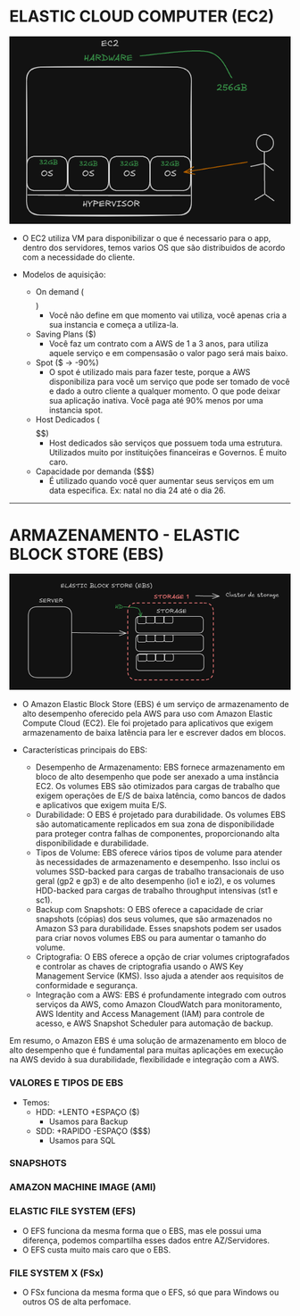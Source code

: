# ELASTIC CLOUD COMPUTER (EC2)

![img.png](images/ec2.png)

* O EC2 utiliza VM para disponibilizar o que é necessario para o app, dentro dos servidores, temos
varios OS que são distribuidos de acordo com a necessidade do cliente.


* Modelos de aquisição:
  * On demand ($$$$)
    * Você não define em que momento vai utiliza, você apenas cria a sua instancia e começa a utiliza-la.
  * Saving Plans ($)
    * Você faz um contrato com a AWS de 1 a 3 anos, para utiliza aquele serviço e em compensasão o valor
    pago será mais baixo.
  * Spot ($ -> -90%)
    * O spot é utilizado mais para fazer teste, porque a AWS disponibiliza para você um serviço que pode
    ser tomado de você e dado a outro cliente a qualquer momento. O que pode deixar sua aplicação inativa.
    Você paga até 90% menos por uma instancia spot.
  * Host Dedicados ($$$$$$$$$$)
    * Host dedicados são serviços que possuem toda uma estrutura. Utilizados muito por instituições
    financeiras e Governos. É muito caro.
  * Capacidade por demanda ($$$)
    * É utilizado quando você quer aumentar seus serviços em um data especifica. Ex: natal no dia 24 até 
    o dia 26.


***
# ARMAZENAMENTO - ELASTIC BLOCK STORE (EBS)
![img.png](img.png)

* O Amazon Elastic Block Store (EBS) é um serviço de armazenamento de alto desempenho oferecido pela AWS para uso com
Amazon Elastic Compute Cloud (EC2). Ele foi projetado para aplicativos que exigem armazenamento de baixa latência para
ler e escrever dados em blocos.


* Características principais do EBS:
  * Desempenho de Armazenamento: EBS fornece armazenamento em bloco de alto desempenho que pode ser anexado a uma
  instância EC2. Os volumes EBS são otimizados para cargas de trabalho que exigem operações de E/S de baixa latência,
  como bancos de dados e aplicativos que exigem muita E/S.
  * Durabilidade: O EBS é projetado para durabilidade. Os volumes EBS são automaticamente replicados em sua zona de
  disponibilidade para proteger contra falhas de componentes, proporcionando alta disponibilidade e durabilidade.
  * Tipos de Volume: EBS oferece vários tipos de volume para atender às necessidades de armazenamento e desempenho.
  Isso inclui os volumes SSD-backed para cargas de trabalho transacionais de uso geral (gp2 e gp3) e de alto 
  desempenho (io1 e io2), e os volumes HDD-backed para cargas de trabalho throughput intensivas (st1 e sc1).
  * Backup com Snapshots: O EBS oferece a capacidade de criar snapshots (cópias) dos seus volumes, que são armazenados
  no Amazon S3 para durabilidade. Esses snapshots podem ser usados para criar novos volumes EBS ou para aumentar
  o tamanho do volume.
  * Criptografia: O EBS oferece a opção de criar volumes criptografados e controlar as chaves de criptografia usando 
  o AWS Key Management Service (KMS). Isso ajuda a atender aos requisitos de conformidade e segurança.
  * Integração com a AWS: EBS é profundamente integrado com outros serviços da AWS, como Amazon CloudWatch para 
  monitoramento, AWS Identity and Access Management (IAM) para controle de acesso, e AWS Snapshot Scheduler 
  para automação de backup.

Em resumo, o Amazon EBS é uma solução de armazenamento em bloco de alto desempenho que é fundamental para muitas 
aplicações em execução na AWS devido à sua durabilidade, flexibilidade e integração com a AWS.


### VALORES E TIPOS DE EBS

* Temos: 
  * HDD: +LENTO  +ESPAÇO ($)
    * Usamos para Backup
  * SDD: +RAPIDO -ESPAÇO ($$$)
    * Usamos para SQL


### SNAPSHOTS

### AMAZON MACHINE IMAGE (AMI)

### ELASTIC FILE SYSTEM (EFS)
* O EFS funciona da mesma forma que o EBS, mas ele possui uma diferença, podemos compartilha esses dados entre AZ/Servidores.
* O EFS custa muito mais caro que o EBS.


### FILE SYSTEM X (FSx)
* O FSx funciona da mesma forma que o EFS, só que para Windows ou outros OS de alta perfomace.